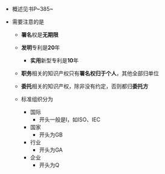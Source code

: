 - 概述见书P~385~

- 需要注意的是

  - **署名**权是**无期限**

  - **发明**专利是**20**年
    - **实用**新型专利是**10**年

  - **职务**相关的知识产权只有**署名权归于个人**，其他全部归单位
  - **委托**相关的知识产权，除非没有约定，否则都归**委托方**
  - 标准组织分为
    - 国际
      - 开头一般是I，如ISO、IEC
    - 国家
      - 开头为GB
    - 行业
      - 开头为GA
    - 企业
      - 开头为Q